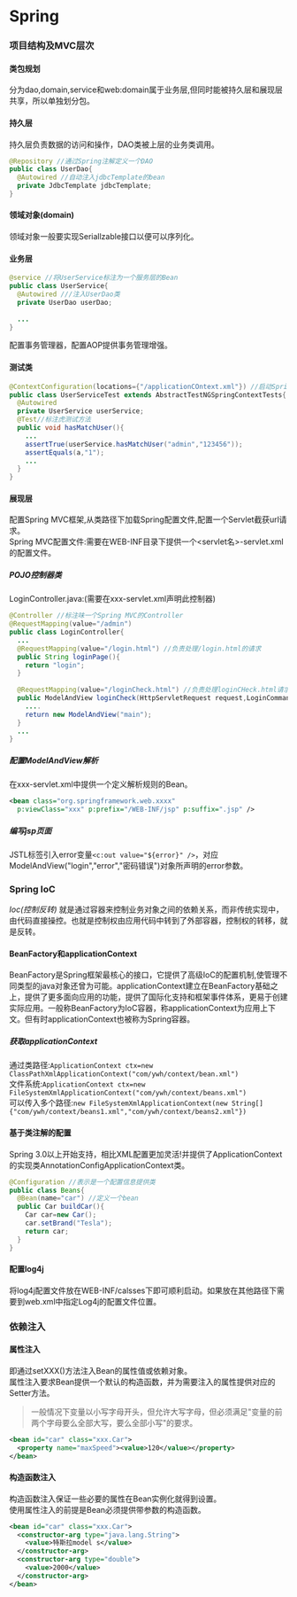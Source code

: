 # Spring

### 项目结构及MVC层次
#### 类包规划
分为dao,domain,service和web:domain属于业务层,但同时能被持久层和展现层共享，所以单独划分包。  

#### 持久层
持久层负责数据的访问和操作，DAO类被上层的业务类调用。  
```java
@Repository //通过Spring注解定义一个DAO
public class UserDao{
  @Autowired //自动注入jdbcTemplate的bean
  private JdbcTemplate jdbcTemplate;
}
```
#### 领域对象(domain)
领域对象一般要实现Seriallzable接口以便可以序列化。  

#### 业务层
```java
@service //将UserService标注为一个服务层的Bean
public class UserService{
  @Autowired ///注入UserDao类
  private UserDao userDao;
  
  ...
}
```
配置事务管理器，配置AOP提供事务管理增强。  
#### 测试类
```java
@ContextConfiguration(locations={"/applicationCOntext.xml"}) //启动Spring容器
public class UserServiceTest extends AbstractTestNGSpringContextTests{ //基于TestNG的Spring测试框架
  @Autowired
  private UserService userService;
  @Test//标注虎测试方法
  public void hasMatchUser(){
    ...
    assertTrue(userService.hasMatchUser("admin","123456"));
    assertEquals(a,"1");
    ...
  }
}
```
#### 展现层
配置Spring MVC框架,从类路径下加载Spring配置文件,配置一个Servlet截获url请求。  
Spring MVC配置文件:需要在WEB-INF目录下提供一个<servlet名>-servlet.xml的配置文件。  
##### POJO控制器类
LoginController.java:(需要在xxx-servlet.xml声明此控制器)
```java
@Controller //标注味一个Spring MVC的Controller
@RequestMapping(value="/admin")
public class LoginController{
  ...
  @RequestMapping(value="/login.html") //负责处理/login.html的请求
  public String loginPage(){
    return "login";
  }
  
  @RequestMapping(value="/loginCheck.html") //负责处理loginCHeck.html请求
  public ModelAndView loginCheck(HttpServletRequest request,LoginCommand loginCommand){
    ....
    return new ModelAndView("main");
  }
  ...
}
```
##### 配置ModelAndView解析
在xxx-servlet.xml中提供一个定义解析规则的Bean。  
```xml
<bean class="org.springframework.web.xxxx"
  p:viewClass="xxx" p:prefix="/WEB-INF/jsp" p:suffix=".jsp" />
```
##### 编写jsp页面
JSTL标签引入error变量`<c:out value="${error}" />`，对应ModelAndView("login","error","密码错误")对象所声明的error参数。  

### Spring IoC
*Ioc(控制反转)* 就是通过容器来控制业务对象之间的依赖关系，而非传统实现中，由代码直接操控。也就是控制权由应用代码中转到了外部容器，控制权的转移，就是反转。  
#### BeanFactory和applicationContext
BeanFactory是Spring框架最核心的接口，它提供了高级IoC的配置机制,使管理不同类型的java对象还曾为可能。applicationContext建立在BeanFactory基础之上，提供了更多面向应用的功能，提供了国际化支持和框架事件体系，更易于创建实际应用。一般称BeanFactory为IoC容器，称applicationContext为应用上下文。但有时applicationContext也被称为Spring容器。  
##### 获取applicationContext
通过类路径:`ApplicationContext ctx=new ClassPathXmlApplicationContext("com/ywh/context/bean.xml")`  
文件系统:`ApplicationContext ctx=new FileSystemXmlApplicationContext("com/ywh/context/beans.xml")`  
可以传入多个路径:`new FileSystemXmlApplicationContext(new String[]{"com/ywh/context/beans1.xml","com/ywh/context/beans2.xml"})`  
#### 基于类注解的配置
Spring 3.0以上开始支持，相比XML配置更加灵活!并提供了ApplicationContext的实现类AnnotationConfigApplicationContext类。
```java
@Configuration //表示是一个配置信息提供类
public class Beans{
  @Bean(name="car") //定义一个bean
  public Car buildCar(){
    Car car=new Car();
    car.setBrand("Tesla");
    return car;
  }
}
```
#### 配置log4j
将log4j配置文件放在WEB-INF/calsses下即可顺利启动。如果放在其他路径下需要到web.xml中指定Log4j的配置文件位置。  

### 依赖注入
#### 属性注入
即通过setXXX()方法注入Bean的属性值或依赖对象。  
属性注入要求Bean提供一个默认的构造函数，并为需要注入的属性提供对应的Setter方法。  
> 一般情况下变量以小写字母开头，但允许大写字母，但必须满足"变量的前两个字母要么全部大写，要么全部小写"的要求。  

```xml
<bean id="car" class="xxx.Car">
  <property name="maxSpeed"><value>120</value></property>
</bean>
```

#### 构造函数注入
构造函数注入保证一些必要的属性在Bean实例化就得到设置。  
使用属性注入的前提是Bean必须提供带参数的构造函数。  
```xml
<bean id="car" class="xxx.Car">
  <constructor-arg type="java.lang.String">
    <value>特斯拉model s</value>
  </constructor-arg>
  <constructor-arg type="double">
    <value>2000</value>
  </constructor-arg>
</bean>
```

